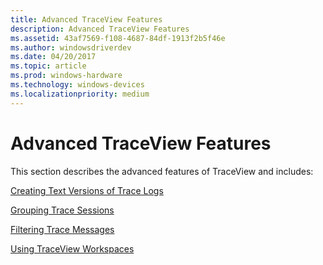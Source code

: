 ```yaml
---
title: Advanced TraceView Features
description: Advanced TraceView Features
ms.assetid: 43af7569-f108-4687-84df-1913f2b5f46e
ms.author: windowsdriverdev
ms.date: 04/20/2017
ms.topic: article
ms.prod: windows-hardware
ms.technology: windows-devices
ms.localizationpriority: medium
---
```


# Advanced TraceView Features


This section describes the advanced features of TraceView and includes:

[Creating Text Versions of Trace Logs](creating-text-versions-of-trace-logs.md)

[Grouping Trace Sessions](grouping-trace-sessions.md)

[Filtering Trace Messages](filtering-trace-messages.md)

[Using TraceView Workspaces](using-traceview-workspaces.md)

 

 





